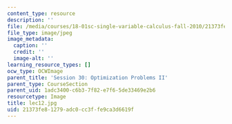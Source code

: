 ```yaml
---
content_type: resource
description: ''
file: /media/courses/18-01sc-single-variable-calculus-fall-2010/21373fe81279adc0cc3ffe9ca3d6619f_lec12.jpg
file_type: image/jpeg
image_metadata:
  caption: ''
  credit: ''
  image-alt: ''
learning_resource_types: []
ocw_type: OCWImage
parent_title: 'Session 30: Optimization Problems II'
parent_type: CourseSection
parent_uid: 1adc3400-c6b3-7f82-e7f6-5de33469e2b6
resourcetype: Image
title: lec12.jpg
uid: 21373fe8-1279-adc0-cc3f-fe9ca3d6619f
---
```

